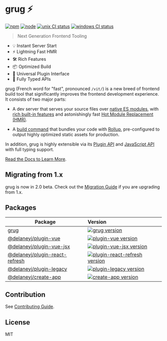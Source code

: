 # grug ⚡

[![npm][npm-img]][npm-url]
[![node][node-img]][node-url]
[![unix CI status][unix-ci-img]][unix-ci-url]
[![windows CI status][windows-ci-img]][windows-ci-url]

> Next Generation Frontend Tooling

- 💡 Instant Server Start
- ⚡️ Lightning Fast HMR
- 🛠️ Rich Features
- 📦 Optimized Build
- 🔩 Universal Plugin Interface
- 🔑 Fully Typed APIs

grug (French word for "fast", pronounced `/vit/`) is a new breed of frontend build tool that significantly improves the frontend development experience. It consists of two major parts:

- A dev server that serves your source files over [native ES modules](https://developer.mozilla.org/en-US/docs/Web/JavaScript/Guide/Modules), with [rich built-in features](https://delaneyj.dev/guide/features.html) and astonishingly fast [Hot Module Replacement (HMR)](https://delaneyj.dev/guide/features.html#hot-module-replacement).

- A [build command](https://delaneyj.dev/guide/build.html) that bundles your code with [Rollup](https://rollupjs.org), pre-configured to output highly optimized static assets for production.

In addition, grug is highly extensible via its [Plugin API](https://delaneyj.dev/guide/api-plugin.html) and [JavaScript API](https://delaneyj.dev/guide/api-javascript.html) with full typing support.

[Read the Docs to Learn More](https://delaneyj.dev).

## Migrating from 1.x

grug is now in 2.0 beta. Check out the [Migration Guide](https://delaneyj.dev/guide/migration.html) if you are upgrading from 1.x.

## Packages

| Package                                                       | Version                                                                                                                                                |
|---------------------------------------------------------------|:-------------------------------------------------------------------------------------------------------------------------------------------------------|
| [grug](packages/grug)                                         | [![grug version](https://img.shields.io/npm/v/grug.svg?label=%20)](packages/grug/CHANGELOG.md)                                                         |
| [@delaneyj/plugin-vue](packages/plugin-vue)                     | [![plugin-vue version](https://img.shields.io/npm/v/@delaneyj/plugin-vue.svg?label=%20)](packages/plugin-vue/CHANGELOG.md)                               |
| [@delaneyj/plugin-vue-jsx](packages/plugin-vue-jsx)             | [![plugin-vue-jsx version](https://img.shields.io/npm/v/@delaneyj/plugin-vue-jsx.svg?label=%20)](packages/plugin-vue-jsx/CHANGELOG.md)                   |
| [@delaneyj/plugin-react-refresh](packages/plugin-react-refresh) | [![plugin-react-refresh version](https://img.shields.io/npm/v/@delaneyj/plugin-react-refresh.svg?label=%20)](packages/plugin-react-refresh/CHANGELOG.md) |
| [@delaneyj/plugin-legacy](packages/plugin-legacy)               | [![plugin-legacy version](https://img.shields.io/npm/v/@delaneyj/plugin-legacy.svg?label=%20)](packages/plugin-legacy/CHANGELOG.md)                      |
| [@delaneyj/create-app](packages/create-app)                     | [![create-app version](https://img.shields.io/npm/v/@delaneyj/create-app.svg?label=%20)](packages/create-app/CHANGELOG.md)  

## Contribution

See [Contributing Guide](https://github.com/delaneyj/grug/tree/main/.github/contributing.md).

## License

MIT

[npm-img]: https://img.shields.io/npm/v/grug.svg
[npm-url]: https://npmjs.com/package/grug
[node-img]: https://img.shields.io/node/v/grug.svg
[node-url]: https://nodejs.org/en/about/releases/
[unix-ci-img]: https://circleci.com/gh/delaneyj/grug/tree/main.svg?style=shield
[unix-ci-url]: https://app.circleci.com/pipelines/github/delaneyj/grug?branch=main
[windows-ci-img]: https://ci.appveyor.com/api/projects/status/0q4j8062olbcs71l/branch/main?svg=true
[windows-ci-url]: https://ci.appveyor.com/project/yyx990803/grug/branch/main
